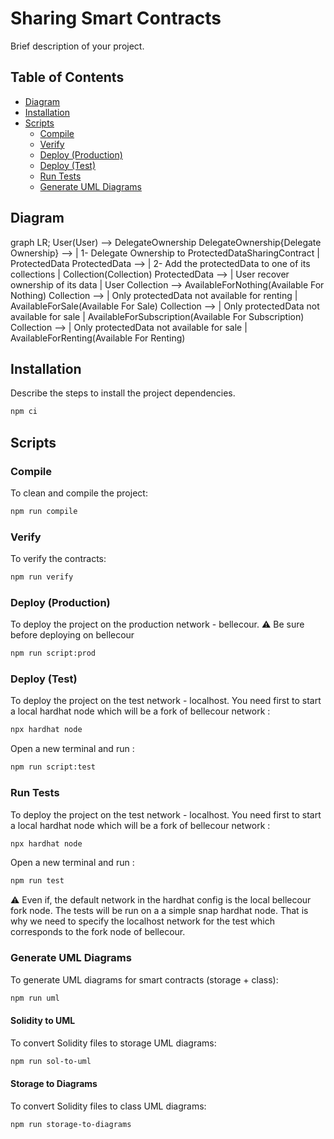# Sharing Smart Contracts

Brief description of your project.

## Table of Contents

-   [Diagram](#diagram)
-   [Installation](#installation)
-   [Scripts](#scripts)
    -   [Compile](#compile)
    -   [Verify](#verify)
    -   [Deploy (Production)](#deploy-production)
    -   [Deploy (Test)](#deploy-test)
    -   [Run Tests](#run-tests)
    -   [Generate UML Diagrams](#generate-uml-diagrams)

## Diagram

graph LR;
    User(User) --> DelegateOwnership
    DelegateOwnership{Delegate Ownership} --> | 1- Delegate Ownership to ProtectedDataSharingContract | ProtectedData
    ProtectedData --> | 2- Add the protectedData to one of its collections | Collection(Collection)
    ProtectedData --> | User recover ownership of its data | User
    Collection --> AvailableForNothing(Available For Nothing)
    Collection --> | Only protectedData not available for renting | AvailableForSale(Available For Sale)
    Collection --> | Only protectedData not available for sale | AvailableForSubscription(Available For Subscription)
    Collection --> | Only protectedData not available for sale | AvailableForRenting(Available For Renting)

## Installation

Describe the steps to install the project dependencies.

```bash
npm ci
```

## Scripts

### Compile

To clean and compile the project:

```bash
npm run compile
```

### Verify

To verify the contracts:

```bash
npm run verify
```

### Deploy (Production)

To deploy the project on the production network - bellecour.
⚠️ Be sure before deploying on bellecour

```bash
npm run script:prod
```

### Deploy (Test)

To deploy the project on the test network - localhost.
You need first to start a local hardhat node which will be a fork of bellecour network :

```bash
npx hardhat node
```

Open a new terminal and run :

```bash
npm run script:test
```

### Run Tests

To deploy the project on the test network - localhost.
You need first to start a local hardhat node which will be a fork of bellecour network :

```bash
npx hardhat node
```

Open a new terminal and run :

```bash
npm run test
```

⚠️ Even if, the default network in the hardhat config is the local bellecour fork node. The tests will be run on a a simple snap hardhat node. That is why we need to specify the localhost network for the test which corresponds to the fork node of bellecour.

### Generate UML Diagrams

To generate UML diagrams for smart contracts (storage + class):

```bash
npm run uml
```

#### Solidity to UML

To convert Solidity files to storage UML diagrams:

```bash
npm run sol-to-uml
```

#### Storage to Diagrams

To convert Solidity files to class UML diagrams:

```bash
npm run storage-to-diagrams
```
